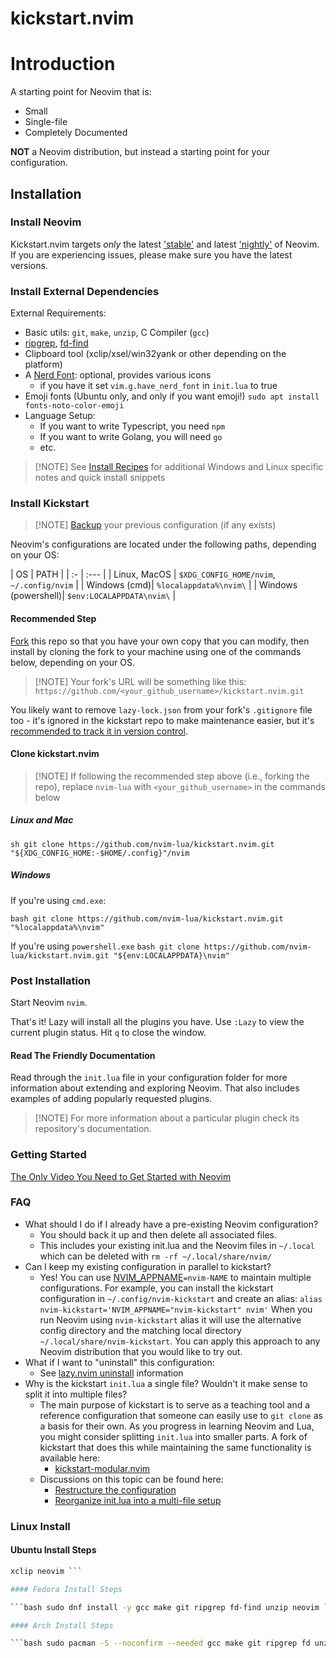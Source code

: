 # kickstart.nvim

# Introduction

A starting point for Neovim that is:

* Small
* Single-file
* Completely Documented

**NOT** a Neovim distribution, but instead a starting point for your configuration.

## Installation

### Install Neovim

Kickstart.nvim targets *only* the latest ['stable'](https://github.com/neovim/neovim/releases/tag/stable) and latest
['nightly'](https://github.com/neovim/neovim/releases/tag/nightly) of Neovim. If you are experiencing issues, please
make sure you have the latest versions.

### Install External Dependencies

External Requirements:
- Basic utils: `git`, `make`, `unzip`, C Compiler (`gcc`)
- [ripgrep](https://github.com/BurntSushi/ripgrep#installation), [fd-find](https://github.com/sharkdp/fd#installation)
- Clipboard tool (xclip/xsel/win32yank or other depending on the platform)
- A [Nerd Font](https://www.nerdfonts.com/): optional, provides various icons
  - if you have it set `vim.g.have_nerd_font` in `init.lua` to true
- Emoji fonts (Ubuntu only, and only if you want emoji!) `sudo apt install fonts-noto-color-emoji`
- Language Setup:
  - If you want to write Typescript, you need `npm`
  - If you want to write Golang, you will need `go`
  - etc.

> [!NOTE] See [Install Recipes](#Install-Recipes) for additional Windows and Linux specific notes and quick install
> snippets

### Install Kickstart

> [!NOTE] [Backup](#FAQ) your previous configuration (if any exists)

Neovim's configurations are located under the following paths, depending on your OS:

| OS | PATH | | :- | :--- | | Linux, MacOS | `$XDG_CONFIG_HOME/nvim`, `~/.config/nvim` | | Windows (cmd)|
`%localappdata%\nvim\` | | Windows (powershell)| `$env:LOCALAPPDATA\nvim\` |

#### Recommended Step

[Fork](https://docs.github.com/en/get-started/quickstart/fork-a-repo) this repo so that you have your own copy that you
can modify, then install by cloning the fork to your machine using one of the commands below, depending on your OS.

> [!NOTE] Your fork's URL will be something like this: `https://github.com/<your_github_username>/kickstart.nvim.git`

You likely want to remove `lazy-lock.json` from your fork's `.gitignore` file too - it's ignored in the kickstart repo
to make maintenance easier, but it's [recommended to track it in version control](https://lazy.folke.io/usage/lockfile).

#### Clone kickstart.nvim

> [!NOTE] If following the recommended step above (i.e., forking the repo), replace `nvim-lua` with
> `<your_github_username>` in the commands below

##### Linux and Mac

```sh git clone https://github.com/nvim-lua/kickstart.nvim.git "${XDG_CONFIG_HOME:-$HOME/.config}"/nvim ```

##### Windows

If you're using `cmd.exe`:

```bash git clone https://github.com/nvim-lua/kickstart.nvim.git "%localappdata%\nvim" ```

If you're using `powershell.exe` ```bash git clone https://github.com/nvim-lua/kickstart.nvim.git
"${env:LOCALAPPDATA}\nvim" ```

### Post Installation

Start Neovim `nvim`.

That's it! Lazy will install all the plugins you have. Use `:Lazy` to view the current plugin status. Hit `q` to close
the window.

#### Read The Friendly Documentation

Read through the `init.lua` file in your configuration folder for more information about extending and exploring Neovim.
That also includes examples of adding popularly requested plugins.

> [!NOTE] For more information about a particular plugin check its repository's documentation.


### Getting Started

[The Only Video You Need to Get Started with Neovim](https://youtu.be/m8C0Cq9Uv9o)

### FAQ

* What should I do if I already have a pre-existing Neovim configuration?
  * You should back it up and then delete all associated files.
  * This includes your existing init.lua and the Neovim files in `~/.local` which can be deleted with `rm -rf
  ~/.local/share/nvim/`
* Can I keep my existing configuration in parallel to kickstart?
  * Yes! You can use [NVIM_APPNAME](https://neovim.io/doc/user/starting.html#%24NVIM_APPNAME)`=nvim-NAME` to maintain
  multiple configurations. For example, you can install the kickstart configuration in `~/.config/nvim-kickstart` and
  create an alias: ``` alias nvim-kickstart='NVIM_APPNAME="nvim-kickstart" nvim' ``` When you run Neovim using
  `nvim-kickstart` alias it will use the alternative config directory and the matching local directory
  `~/.local/share/nvim-kickstart`. You can apply this approach to any Neovim distribution that you would like to try
  out.
* What if I want to "uninstall" this configuration:
  * See [lazy.nvim uninstall](https://lazy.folke.io/usage#-uninstalling) information
* Why is the kickstart `init.lua` a single file? Wouldn't it make sense to split it into multiple files?
  * The main purpose of kickstart is to serve as a teaching tool and a reference configuration that someone can easily
  use to `git clone` as a basis for their own. As you progress in learning Neovim and Lua, you might consider splitting
  `init.lua` into smaller parts. A fork of kickstart that does this while maintaining the same functionality is
  available here:
    * [kickstart-modular.nvim](https://github.com/dam9000/kickstart-modular.nvim)
  * Discussions on this topic can be found here:
    * [Restructure the configuration](https://github.com/nvim-lua/kickstart.nvim/issues/218)
    * [Reorganize init.lua into a multi-file setup](https://github.com/nvim-lua/kickstart.nvim/pull/473)

### Linux Install

#### Ubuntu Install Steps

```bash sudo add-apt-repository ppa:neovim-ppa/unstable -y sudo apt update sudo apt install make gcc ripgrep unzip git
xclip neovim ```

#### Fedora Install Steps

```bash sudo dnf install -y gcc make git ripgrep fd-find unzip neovim ```

#### Arch Install Steps

```bash sudo pacman -S --noconfirm --needed gcc make git ripgrep fd unzip neovim ```


